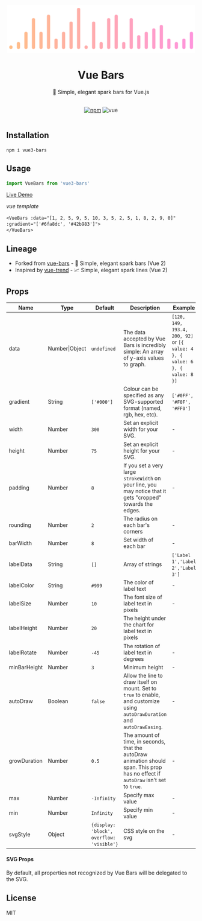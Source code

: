 <div align="center">
  <img src="https://raw.githubusercontent.com/deviavir/vue-bar/master/media/logo.png" width="500" alt="Vue Bars">
  <br>
  <h1>Vue Bars</h1>
  <p>🌈 Simple, elegant spark bars for Vue.js</p>
  <br>
  <a href="https://www.npmjs.org/package/vue3-bars"><img src="https://img.shields.io/npm/v/vue3-bars.svg?style=flat" alt="npm"></a>
  <img src="https://img.shields.io/badge/vue-^3.0.0-fc08d.svg?colorA=2c3e50&style=flat" alt="vue">
</div>

<br>

## Installation

```shell
npm i vue3-bars
```

## Usage

```js
import VueBars from 'vue3-bars'
```

[Live Demo](https://jsfiddle.net/h1o5z4xe/)

_vue template_

```vue
<VueBars :data="[1, 2, 5, 9, 5, 10, 3, 5, 2, 5, 1, 8, 2, 9, 0]" :gradient="['#6fa8dc', '#42b983']">
</VueBars>
```

## Lineage

- Forked from [vue-bars](https://github.com/DeviaVir/vue-bar) - 🌈 Simple, elegant spark bars (Vue 2)
- Inspired by [vue-trend](https://github.com/QingWei-Li/vue-trend) - 📈 Simple, elegant spark lines (Vue 2)

## Props

| Name         | Type           | Default                                   | Description                                                                                                                         | Example                                                                      |
| ------------ | -------------- | ----------------------------------------- | ----------------------------------------------------------------------------------------------------------------------------------- | ---------------------------------------------------------------------------- |
| data         | Number\|Object | `undefined`                               | The data accepted by Vue Bars is incredibly simple: An array of y-axis values to graph.                                             | `[120, 149, 193.4, 200, 92]` or `[{ value: 4 }, { value: 6 }, { value: 8 }]` |
| gradient     | String         | `['#000']`                                | Colour can be specified as any SVG-supported format (named, rgb, hex, etc).                                                         | `['#0FF', '#F0F', '#FF0']`                                                   |
| width        | Number         | `300`                                     | Set an explicit width for your SVG.                                                                                                 | -                                                                            |
| height       | Number         | `75`                                      | Set an explicit height for your SVG.                                                                                                | -                                                                            |
| padding      | Number         | `8`                                       | If you set a very large `strokeWidth` on your line, you may notice that it gets "cropped" towards the edges.                        | -                                                                            |
| rounding     | Number         | `2`                                       | The radius on each bar's corners                                                                                                    | -                                                                            |
| barWidth     | Number         | `8`                                       | Set width of each bar                                                                                                               | -                                                                            |
| labelData    | String         | `[]`                                      | Array of strings                                                                                                                    | `['Label 1','Label 2','Label 3']`                                            |
| labelColor   | String         | `#999`                                    | The color of label text                                                                                                             | -                                                                            |
| labelSize    | Number         | `10`                                      | The font size of label text in pixels                                                                                               | -                                                                            |
| labelHeight  | Number         | `20`                                      | The height under the chart for label text in pixels                                                                                 |                                                                              |
| labelRotate  | Number         | `-45`                                     | The rotation of label text in degrees                                                                                               | -                                                                            |
| minBarHeight | Number         | `3`                                       | Minimum height                                                                                                                      | -                                                                            |
| autoDraw     | Boolean        | `false`                                   | Allow the line to draw itself on mount. Set to `true` to enable, and customize using `autoDrawDuration` and `autoDrawEasing`.       | -                                                                            |
| growDuration | Number         | `0.5`                                     | The amount of time, in seconds, that the autoDraw animation should span. This prop has no effect if `autoDraw` isn't set to `true`. | -                                                                            |
| max          | Number         | `-Infinity`                               | Specify max value                                                                                                                   | -                                                                            |
| min          | Number         | `Infinity`                                | Specify min value                                                                                                                   | -                                                                            |
| svgStyle     | Object         | `{display: 'block', overflow: 'visible'}` | CSS style on the svg                                                                                                                | -                                                                            |

#### SVG Props

By default, all properties not recognized by Vue Bars will be delegated to the SVG.

## License

MIT
